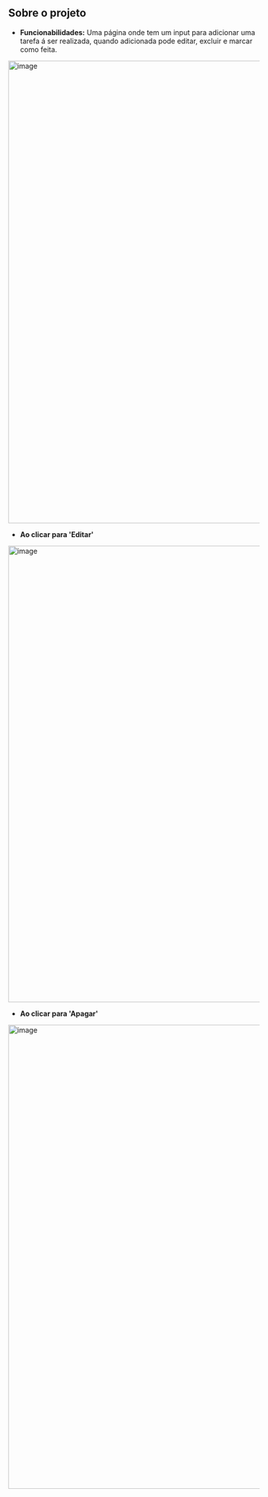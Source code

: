 ## Sobre o projeto

- **Funcionabilidades:** Uma página onde tem um input para adicionar uma tarefa á ser realizada, quando adicionada pode editar, excluir e marcar como feita.

<img width="1855" height="926" alt="image" src="https://github.com/user-attachments/assets/efb2fdfd-9479-4ac8-95ab-2e57a988f07b" />

- **Ao clicar para 'Editar'**
<img width="1828" height="914" alt="image" src="https://github.com/user-attachments/assets/f34eb8b2-2ed1-43fe-9d3a-bb3782d714f5" />

- **Ao clicar para 'Apagar'**
<img width="1869" height="929" alt="image" src="https://github.com/user-attachments/assets/93918570-1b2a-4896-97fa-63debe0cfe62" />

